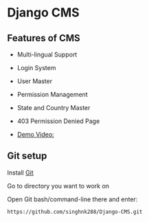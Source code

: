 # Django CMS

## Features of CMS
* Multi-lingual Support
* Login System
* User Master
* Permission Management
* State and Country Master
* 403 Permission Denied Page

* [Demo Video:](https://drive.google.com/open?id=1HMP0J7Cc1eVJgUE8Y4I-xI0gVeEcmyC5)

## Git setup
Install [Git](https://git-scm.com/)

Go to directory you want to work on

Open Git bash/command-line there and enter:

    https://github.com/singhnk288/Django-CMS.git
    

